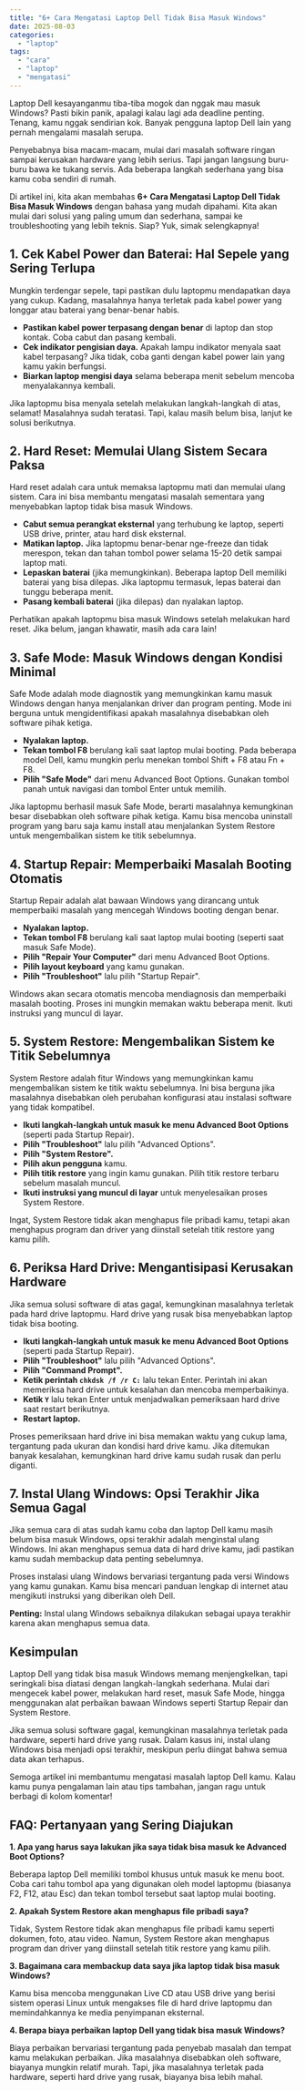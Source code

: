 ```yaml
---
title: "6+ Cara Mengatasi Laptop Dell Tidak Bisa Masuk Windows"
date: 2025-08-03
categories: 
  - "laptop"
tags: 
  - "cara"
  - "laptop"
  - "mengatasi"
---
```


Laptop Dell kesayanganmu tiba-tiba mogok dan nggak mau masuk Windows? Pasti bikin panik, apalagi kalau lagi ada deadline penting. Tenang, kamu nggak sendirian kok. Banyak pengguna laptop Dell lain yang pernah mengalami masalah serupa.

Penyebabnya bisa macam-macam, mulai dari masalah software ringan sampai kerusakan hardware yang lebih serius. Tapi jangan langsung buru-buru bawa ke tukang servis. Ada beberapa langkah sederhana yang bisa kamu coba sendiri di rumah.

Di artikel ini, kita akan membahas **6+ Cara Mengatasi Laptop Dell Tidak Bisa Masuk Windows** dengan bahasa yang mudah dipahami. Kita akan mulai dari solusi yang paling umum dan sederhana, sampai ke troubleshooting yang lebih teknis. Siap? Yuk, simak selengkapnya!

## **1\. Cek Kabel Power dan Baterai: Hal Sepele yang Sering Terlupa**

Mungkin terdengar sepele, tapi pastikan dulu laptopmu mendapatkan daya yang cukup. Kadang, masalahnya hanya terletak pada kabel power yang longgar atau baterai yang benar-benar habis.

- **Pastikan kabel power terpasang dengan benar** di laptop dan stop kontak. Coba cabut dan pasang kembali.
- **Cek indikator pengisian daya.** Apakah lampu indikator menyala saat kabel terpasang? Jika tidak, coba ganti dengan kabel power lain yang kamu yakin berfungsi.
- **Biarkan laptop mengisi daya** selama beberapa menit sebelum mencoba menyalakannya kembali.

Jika laptopmu bisa menyala setelah melakukan langkah-langkah di atas, selamat! Masalahnya sudah teratasi. Tapi, kalau masih belum bisa, lanjut ke solusi berikutnya.

## **2\. Hard Reset: Memulai Ulang Sistem Secara Paksa**

Hard reset adalah cara untuk memaksa laptopmu mati dan memulai ulang sistem. Cara ini bisa membantu mengatasi masalah sementara yang menyebabkan laptop tidak bisa masuk Windows.

- **Cabut semua perangkat eksternal** yang terhubung ke laptop, seperti USB drive, printer, atau hard disk eksternal.
- **Matikan laptop.** Jika laptopmu benar-benar nge-freeze dan tidak merespon, tekan dan tahan tombol power selama 15-20 detik sampai laptop mati.
- **Lepaskan baterai** (jika memungkinkan). Beberapa laptop Dell memiliki baterai yang bisa dilepas. Jika laptopmu termasuk, lepas baterai dan tunggu beberapa menit.
- **Pasang kembali baterai** (jika dilepas) dan nyalakan laptop.

Perhatikan apakah laptopmu bisa masuk Windows setelah melakukan hard reset. Jika belum, jangan khawatir, masih ada cara lain!

## **3\. Safe Mode: Masuk Windows dengan Kondisi Minimal**

Safe Mode adalah mode diagnostik yang memungkinkan kamu masuk Windows dengan hanya menjalankan driver dan program penting. Mode ini berguna untuk mengidentifikasi apakah masalahnya disebabkan oleh software pihak ketiga.

- **Nyalakan laptop.**
- **Tekan tombol F8** berulang kali saat laptop mulai booting. Pada beberapa model Dell, kamu mungkin perlu menekan tombol Shift + F8 atau Fn + F8.
- **Pilih "Safe Mode"** dari menu Advanced Boot Options. Gunakan tombol panah untuk navigasi dan tombol Enter untuk memilih.

Jika laptopmu berhasil masuk Safe Mode, berarti masalahnya kemungkinan besar disebabkan oleh software pihak ketiga. Kamu bisa mencoba uninstall program yang baru saja kamu install atau menjalankan System Restore untuk mengembalikan sistem ke titik sebelumnya.

## **4\. Startup Repair: Memperbaiki Masalah Booting Otomatis**

Startup Repair adalah alat bawaan Windows yang dirancang untuk memperbaiki masalah yang mencegah Windows booting dengan benar.

- **Nyalakan laptop.**
- **Tekan tombol F8** berulang kali saat laptop mulai booting (seperti saat masuk Safe Mode).
- **Pilih "Repair Your Computer"** dari menu Advanced Boot Options.
- **Pilih layout keyboard** yang kamu gunakan.
- **Pilih "Troubleshoot"** lalu pilih "Startup Repair".

Windows akan secara otomatis mencoba mendiagnosis dan memperbaiki masalah booting. Proses ini mungkin memakan waktu beberapa menit. Ikuti instruksi yang muncul di layar.

## **5\. System Restore: Mengembalikan Sistem ke Titik Sebelumnya**

System Restore adalah fitur Windows yang memungkinkan kamu mengembalikan sistem ke titik waktu sebelumnya. Ini bisa berguna jika masalahnya disebabkan oleh perubahan konfigurasi atau instalasi software yang tidak kompatibel.

- **Ikuti langkah-langkah untuk masuk ke menu Advanced Boot Options** (seperti pada Startup Repair).
- **Pilih "Troubleshoot"** lalu pilih "Advanced Options".
- **Pilih "System Restore".**
- **Pilih akun pengguna** kamu.
- **Pilih titik restore** yang ingin kamu gunakan. Pilih titik restore terbaru sebelum masalah muncul.
- **Ikuti instruksi yang muncul di layar** untuk menyelesaikan proses System Restore.

Ingat, System Restore tidak akan menghapus file pribadi kamu, tetapi akan menghapus program dan driver yang diinstall setelah titik restore yang kamu pilih.

## **6\. Periksa Hard Drive: Mengantisipasi Kerusakan Hardware**

Jika semua solusi software di atas gagal, kemungkinan masalahnya terletak pada hard drive laptopmu. Hard drive yang rusak bisa menyebabkan laptop tidak bisa booting.

- **Ikuti langkah-langkah untuk masuk ke menu Advanced Boot Options** (seperti pada Startup Repair).
- **Pilih "Troubleshoot"** lalu pilih "Advanced Options".
- **Pilih "Command Prompt".**
- **Ketik perintah `chkdsk /f /r C:`** lalu tekan Enter. Perintah ini akan memeriksa hard drive untuk kesalahan dan mencoba memperbaikinya.
- **Ketik `Y`** lalu tekan Enter untuk menjadwalkan pemeriksaan hard drive saat restart berikutnya.
- **Restart laptop.**

Proses pemeriksaan hard drive ini bisa memakan waktu yang cukup lama, tergantung pada ukuran dan kondisi hard drive kamu. Jika ditemukan banyak kesalahan, kemungkinan hard drive kamu sudah rusak dan perlu diganti.

## **7\. Instal Ulang Windows: Opsi Terakhir Jika Semua Gagal**

Jika semua cara di atas sudah kamu coba dan laptop Dell kamu masih belum bisa masuk Windows, opsi terakhir adalah menginstal ulang Windows. Ini akan menghapus semua data di hard drive kamu, jadi pastikan kamu sudah membackup data penting sebelumnya.

Proses instalasi ulang Windows bervariasi tergantung pada versi Windows yang kamu gunakan. Kamu bisa mencari panduan lengkap di internet atau mengikuti instruksi yang diberikan oleh Dell.

**Penting:** Instal ulang Windows sebaiknya dilakukan sebagai upaya terakhir karena akan menghapus semua data.

## **Kesimpulan**

Laptop Dell yang tidak bisa masuk Windows memang menjengkelkan, tapi seringkali bisa diatasi dengan langkah-langkah sederhana. Mulai dari mengecek kabel power, melakukan hard reset, masuk Safe Mode, hingga menggunakan alat perbaikan bawaan Windows seperti Startup Repair dan System Restore.

Jika semua solusi software gagal, kemungkinan masalahnya terletak pada hardware, seperti hard drive yang rusak. Dalam kasus ini, instal ulang Windows bisa menjadi opsi terakhir, meskipun perlu diingat bahwa semua data akan terhapus.

Semoga artikel ini membantumu mengatasi masalah laptop Dell kamu. Kalau kamu punya pengalaman lain atau tips tambahan, jangan ragu untuk berbagi di kolom komentar!

## **FAQ: Pertanyaan yang Sering Diajukan**

**1\. Apa yang harus saya lakukan jika saya tidak bisa masuk ke Advanced Boot Options?**

Beberapa laptop Dell memiliki tombol khusus untuk masuk ke menu boot. Coba cari tahu tombol apa yang digunakan oleh model laptopmu (biasanya F2, F12, atau Esc) dan tekan tombol tersebut saat laptop mulai booting.

**2\. Apakah System Restore akan menghapus file pribadi saya?**

Tidak, System Restore tidak akan menghapus file pribadi kamu seperti dokumen, foto, atau video. Namun, System Restore akan menghapus program dan driver yang diinstall setelah titik restore yang kamu pilih.

**3\. Bagaimana cara membackup data saya jika laptop tidak bisa masuk Windows?**

Kamu bisa mencoba menggunakan Live CD atau USB drive yang berisi sistem operasi Linux untuk mengakses file di hard drive laptopmu dan memindahkannya ke media penyimpanan eksternal.

**4\. Berapa biaya perbaikan laptop Dell yang tidak bisa masuk Windows?**

Biaya perbaikan bervariasi tergantung pada penyebab masalah dan tempat kamu melakukan perbaikan. Jika masalahnya disebabkan oleh software, biayanya mungkin relatif murah. Tapi, jika masalahnya terletak pada hardware, seperti hard drive yang rusak, biayanya bisa lebih mahal.
